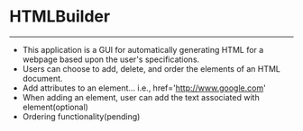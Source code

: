 # HTMLBuilder
-----------------------------------
*    This application is a GUI for automatically generating HTML for a webpage based upon the user's specifications.
*    Users can choose to add, delete, and order the elements of an HTML document.
*    Add attributes to an element... i.e., href='http://www.google.com'
*    When adding an element, user can add the text associated with element(optional)
*    Ordering functionality(pending)
